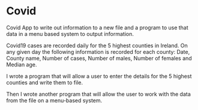 # Covid
Covid App to write out information to a new file and a program to use that data in a menu based system to output information.


Covid19 cases are recorded daily for the 5 highest counties in Ireland. On any given 
day the following information is recorded for each county: Date, County name, 
Number of cases, Number of males, Number of females and Median age.

 I wrote a program that will allow a user to enter the details 
for the 5 highest counties and write them to file.

Then I wrote another program that will allow the user to work with the data from the file on a menu-based system.

